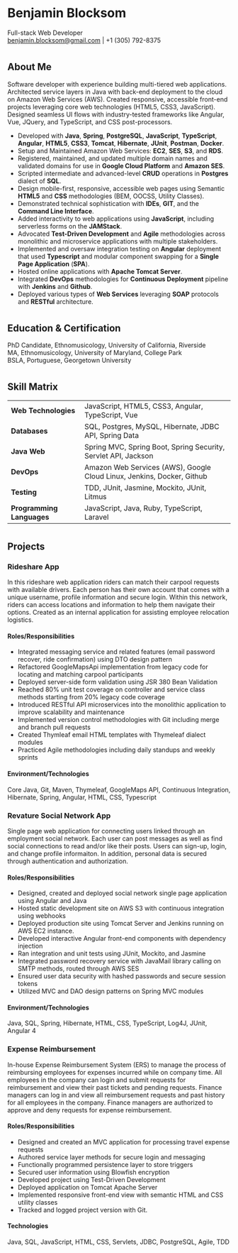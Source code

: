 # Benjamin Blocksom 
Full-stack Web Developer  
benjamin.blocksom@gmail.com | +1 (305) 792-8375

#
## About Me
Software developer with experience building multi-tiered web applications. Architected service layers in Java with back-end deployment to the cloud on Amazon Web Services (AWS). Created responsive, accessible front-end projects leveraging core web technologies (HTML5, CSS3, JavaScript). Designed seamless UI flows with industry-tested frameworks like Angular, Vue, JQuery, and TypeScript, and CSS post-processors. 

* Developed with **Java**, **Spring**, **PostgreSQL**, **JavaScript**, **TypeScript**, **Angular**, **HTML5**, **CSS3**, **Tomcat**, **Hibernate**, **JUnit**, **Postman**, **Docker**.
* Setup and Maintained Amazon Web Services: **EC2**, **SES**, **S3**, and **RDS**.
* Registered, maintained, and updated multiple domain names and validated domains for use in **Google Cloud Platform** and **Amazon SES**.
* Scripted intermediate and advanced-level **CRUD** operations in **Postgres** dialect of **SQL**.
* Design mobile-first, responsive, accessible web pages using Semantic **HTML5** and **CSS** methodologies (BEM, OOCSS, Utility Classes).
* Demonstrated technical sophistication with **IDEs**, **GIT**, and the **Command Line Interface**.
* Added interactivity to web applications using **JavaScript**, including serverless forms on the **JAMStack**.
* Advocated **Test-Driven Development** and **Agile** methodologies across monolithic and microservice applications with multiple stakeholders.
* Implemented and oversaw integration testing on **Angular** deployment that used **Typescript** and modular component swapping for a **Single Page Application** (**SPA**).
* Hosted online applications with **Apache Tomcat Server**.
* Integrated **DevOps** methodologies for **Continuous Deployment** pipeline with **Jenkins** and **Github**.
* Deployed various types of **Web Services** leveraging **SOAP** protocols and **RESTful** architecture.

#
## Education & Certification
PhD Candidate, Ethnomusicology, University of California, Riverside  
MA, Ethnomusicology, University of Maryland, College Park  
BSLA, Portuguese, Georgetown University  

#
## Skill Matrix

|                  |                                                        |
| -----------------|--------------------------------------------------------|
| **Web Technologies** |  JavaScript, HTML5, CSS3, Angular, TypeScript, Vue  |
| **Databases**        |  SQL, Postgres, MySQL, Hibernate, JDBC API, Spring Data |
| **Java Web**         |  Spring MVC, Spring Boot, Spring Security, Servlet API, Jackson |
| **DevOps**  | Amazon Web Services (AWS), Google Cloud Linux, Jenkins, Docker, Github |
|**Testing**| TDD, JUnit, Jasmine, Mockito, JUnit, Litmus |
|**Programming Languages**|JavaScript, Java, Ruby, TypeScript, Laravel |

#
## Projects

### Rideshare App

In this rideshare web application riders can match their carpool requests with available drivers. Each person has their own account that comes with a unique username, profile information and secure login. Within this network, riders can access locations and information to help them navigate their options. Created as an internal application for assisting employee relocation logistics.

#### Roles/Responsibilities

* Integrated messaging service and related features (email password recover, ride confirmation) using DTO design pattern
* Refactored GoogleMapsApi implementation from legacy code for locating and matching carpool participants
* Deployed server-side form validation using JSR 380 Bean Validation
* Reached 80% unit test coverage on controller and service class methods starting from 20% legacy code coverage
* Introduced RESTful API microservices into the monolithic application to improve scalability and maintenance
* Implemented version control methodologies with Git including merge and branch pull requests
* Created Thymleaf email HTML templates with Thymeleaf dialect modules
* Practiced Agile methodologies including daily standups and weekly sprints

#### Environment/Technologies

Core Java, Git, Maven, Thymeleaf, GoogleMaps API, Continuous Integration, Hibernate, Spring, Angular, HTML, CSS, Typescript

### Revature Social Network App

Single page web application for connecting users linked through an employment social network. Each user can post messages as well as find social connections to read and/or like their posts. Users can sign-up, login, and change profile informaiton. In addition, personal data is secured through authentication and authorization.

#### Roles/Responsibilities 

* Designed, created and deployed social network single page application using Angular and Java
* Hosted static development site on AWS S3 with continuous integration using webhooks
* Deployed production site using Tomcat Server and Jenkins running on AWS EC2 instance.
* Developed interactive Angular front-end components with dependency injection
* Ran integration and unit tests using JUnit, Mockito, and Jasmine
* Integrated password recovery service with JavaMail library calling on SMTP methods, routed through AWS SES
* Ensured user data security with hashed passwords and secure session tokens
* Utilized MVC and DAO design patterns on Spring MVC modules

#### Environment/Technologies

Java, SQL, Spring, Hibernate, HTML, CSS, TypeScript, Log4J, JUnit, Angular 4

### Expense Reimbursement

In-house Expense Reimbursement System (ERS) to manage the process of reimbursing employees for expenses incurred while on company time. All employees in the company can login and submit requests for reimbursement and view their past tickets and pending requests. Finance managers can log in and view all reimbursement requests and past history for all employees in the company. Finance managers are authorized to approve and deny requests for expense reimbursement.

#### Roles/Responsibilities

* Designed and created an MVC application for processing travel expense requests
* Authored service layer methods for secure login and messaging
* Functionally programmed persistence layer to store triggers
* Secured user information using Blowfish encryption
* Developed project using Test-Driven Development 
* Deployed application on Tomcat Apache Server
* Implemented responsive front-end view with semantic HTML and CSS utility classes
* Tracked and logged project version with Git.

#### Technologies
Java, SQL, JavaScript, HTML, CSS, Servlets, JDBC, PostgreSQL, Agile, TDD
